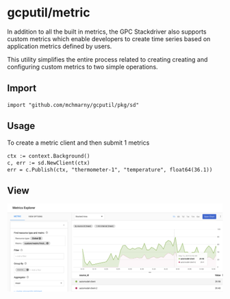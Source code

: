 # gcputil/metric

In addition to all the built in metrics, the GPC Stackdriver also supports custom metrics which enable developers to create time series based on application metrics defined by users.

This utility simplifies the entire process related to creating creating and configuring custom metrics to two simple operations.

## Import

```shell
import "github.com/mchmarny/gcputil/pkg/sd"
```

## Usage

To create a metric client and then submit 1 metrics

```shell
ctx := context.Background()
c, err := sd.NewClient(ctx)
err = c.Publish(ctx, "thermometer-1", "temperature", float64(36.1))
```

## View

![Chart](./sd.png "Stackdriver Chart")